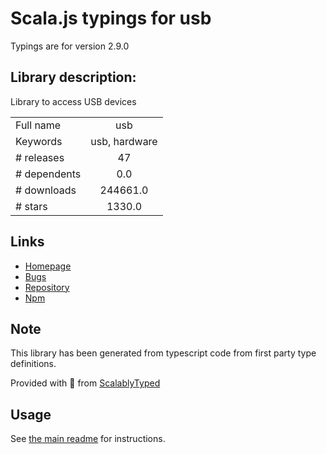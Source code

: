 
# Scala.js typings for usb

Typings are for version 2.9.0

## Library description:
Library to access USB devices

|                    |                 |
| ------------------ | :-------------: |
| Full name          | usb |
| Keywords           | usb, hardware |
| # releases         | 47 |
| # dependents       | 0.0 |
| # downloads        | 244661.0 |
| # stars            | 1330.0 |

## Links
- [Homepage](https://github.com/node-usb/node-usb#readme)
- [Bugs](https://github.com/node-usb/node-usb/issues)
- [Repository](https://github.com/node-usb/node-usb)
- [Npm](https://www.npmjs.com/package/usb)
    


## Note
This library has been generated from typescript code from first party type definitions.

Provided with :purple_heart: from [ScalablyTyped](https://github.com/oyvindberg/ScalablyTyped)

## Usage
See [the main readme](../../readme.md) for instructions.



